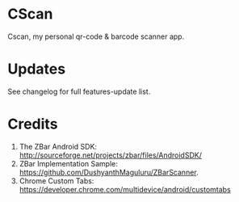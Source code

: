 # CScan

Cscan, my personal qr-code & barcode scanner app.

# Updates
See changelog for full features-update list.

# Credits
1. The ZBar Android SDK: http://sourceforge.net/projects/zbar/files/AndroidSDK/
2. ZBar Implementation Sample: https://github.com/DushyanthMaguluru/ZBarScanner.
3. Chrome Custom Tabs: https://developer.chrome.com/multidevice/android/customtabs
